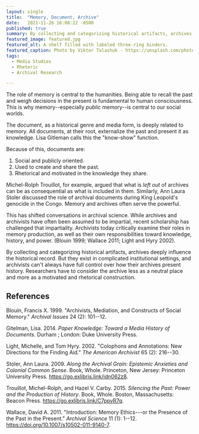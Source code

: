 ```yaml
---
layout: single
title:  "Memory, Document, Archive"
date:   2021-11-26 16:08:22 -0500
published: true
summary: By collecting and categorizing historical artifacts, archives deeply influence the historical record. But they exist in complicated institutional settings, and archivists can't always have full control over how their archives present history. Researchers have to consider the archive less as a neutral place and more as a  motivated and rhetorical construction.
featured_image: featured.jpg
featured_alt: A shelf filled with labeled three-ring binders.
featured_caption: Photo by Viktor Talashuk - https://unsplash.com/photos/05HLFQu8bFw
tags:
  - Media Studies
  - Rhetoric
  - Archival Research

---
```


The role of memory is central to the humanities. Being able to recall
the past and weigh decisions in the present is fundamental to human
consciousness. This is why memory--especially *public* memory--is central to our social worlds.

The document, as a historical genre and media form, is deeply related to memory. All documents, at their root, externalize the past and present it as knowledge. Lisa Gitleman calls this the "know-show" function.

Because of this, documents are:

1.  Social and publicly oriented.
2.  Used to create and share the past.
3.  Rhetorical and motivated in the knowledge they share.

Michel-Rolph Trouillot, for example, argued that what is _left out_ of archives can be as consequential as what is included in them. Similarly, Ann Laura Stoler discussed the role of archival documents during King Leopold's genocide in the Congo. Memory and archives often serve the powerful.

This has shifted conversations in archival science. While archives and archivists have often been assumed to be impartial, recent scholarship has challenged that impartiality. Archivists today critically examine their roles in memory production, as well as their own responsibilities toward knowledge, history, and power. (Blouin 1999; Wallace 2011; Light and Hyry 2002).

By collecting and categorizing historical artifacts, archives deeply influence the historical record. But they exist in complicated institutional settings, and archivists can't always have full control over how their archives present history. Researchers have to consider the archive less as a neutral place and more as a  motivated and rhetorical construction.

## References

Blouin, Francis X. 1999. "Archivists, Mediation, and Constructs of
Social Memory." *Archival Issues* 24 (2): 101--12.


Gitelman, Lisa. 2014. *Paper Knowledge: Toward a Media History of
Documents*. Durham ; London: Duke University Press.


Light, Michelle, and Tom Hyry. 2002. "Colophons and Annotations: New
Directions for the Finding Aid." *The American Archivist* 65 (2):
216--30.

Stoler, Ann Laura. 2009. *Along the Archival Grain: Epistemic Anxieties
and Colonial Common Sense*. Book, Whole. Princeton, New Jersey:
Princeton University Press. <https://go.exlibris.link/jdn062z8>.

Trouillot, Michel-Rolph, and Hazel V. Carby. 2015. *Silencing the Past:
Power and the Production of History*. Book, Whole. Boston,
Massachusetts: Beacon Press. <https://go.exlibris.link/C7ppvR7q>.

Wallace, David A. 2011. "Introduction: Memory Ethics---or the Presence
of the Past in the Present." *Archival Science* 11 (1): 1--12.
<https://doi.org/10.1007/s10502-011-9140-7>.
